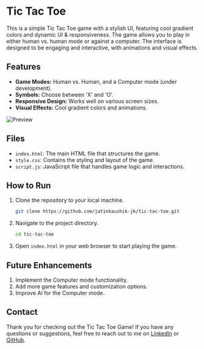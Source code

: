 # Tic Tac Toe
This is a simple Tic Tac Toe game with a stylish UI, featuring cool gradient colors and dynamic UI &amp; responsiveness. The game allows you to play in either human vs. human mode or against a computer. The interface is designed to be engaging and interactive, with animations and visual effects.

## Features

- **Game Modes:** Human vs. Human, and a Computer mode (under development).
- **Symbols:** Choose between 'X' and 'O'.
- **Responsive Design:** Works well on various screen sizes.
- **Visual Effects:** Cool gradient colors and animations.

![Preview](https://github.com/user-attachments/assets/9e4e23d4-189e-4ecb-8ecc-aa2500cfff25)

## Files

- `index.html`: The main HTML file that structures the game.
- `style.css`: Contains the styling and layout of the game.
- `script.js`: JavaScript file that handles game logic and interactions.

## How to Run

1. Clone the repository to your local machine.
   ```bash
   git clone https://github.com/jatinkaushik-jk/tic-tac-toe.git

2. Navigate to the project directory.
   ```bash
   cd tic-tac-toe

3. Open `index.html` in your web browser to start playing the game.

## Future Enhancements

1. Implement the Computer mode functionality.
2. Add more game features and customization options.
3. Improve AI for the Computer mode.

## Contact

Thank you for checking out the Tic Tac Toe Game! If you have any questions or suggestions, feel free to reach out to me on [LinkedIn](https://www.linkedin.com/in/jatinkaushik-jk) or [GitHub](https://github.com/jatinkaushik-jk).
